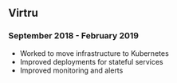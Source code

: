 ## Virtru
### September 2018 - February 2019
* Worked to move infrastructure to Kubernetes
* Improved deployments for stateful services
* Improved monitoring and alerts
